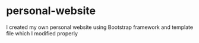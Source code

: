 # personal-website
I created my own personal website using Bootstrap framework and template file which I modified properly
